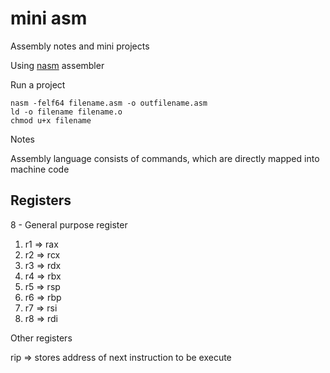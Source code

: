 # mini asm

Assembly notes and mini projects

Using [nasm](https://www.nasm.us/docs.php) assembler

Run a project

```
nasm -felf64 filename.asm -o outfilename.asm
ld -o filename filename.o
chmod u+x filename
```

Notes

Assembly language consists of commands, which are directly mapped into machine code

## Registers

8 - General purpose register
1. r1 => rax
2. r2 => rcx
3. r3 => rdx 
4. r4 => rbx
5. r5 => rsp
6. r6 => rbp
7. r7 => rsi
8. r8 => rdi



Other registers

rip => stores address of next instruction to be execute
